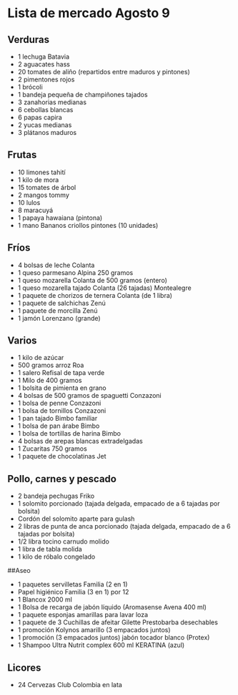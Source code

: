 # Lista de mercado Agosto 9

## Verduras
* 1 lechuga Batavia
* 2 aguacates hass
* 20 tomates de aliño (repartidos entre maduros y pintones)
* 2 pimentones rojos
* 1 brócoli
* 1 bandeja pequeña de champiñones tajados
* 3 zanahorias medianas
* 6 cebollas blancas
* 6 papas capira
* 2 yucas medianas
* 3 plátanos maduros

## Frutas
* 10 limones tahití
* 1 kilo de mora
* 15 tomates de árbol
* 2 mangos tommy
* 10 lulos
* 8 maracuyá
* 1 papaya hawaiana (pintona)
* 1 mano Bananos criollos pintones (10 unidades)

## Fríos
* 4 bolsas de leche Colanta
* 1 queso parmesano Alpina 250 gramos
* 1 queso mozarella Colanta de 500 gramos (entero)
* 1 queso mozarella tajado Colanta (26 tajadas) Montealegre
* 1 paquete de chorizos de ternera Colanta (de 1 libra)
* 1 paquete de salchichas Zenú
* 1 paquete de morcilla Zenú
* 1 jamón Lorenzano (grande)

## Varios
* 1 kilo de azúcar
* 500 gramos arroz Roa
* 1 salero Refisal de tapa verde
* 1 Milo de 400 gramos
* 1 bolsita de pimienta en grano
* 4 bolsas de 500 gramos de spaguetti Conzazoni
* 1 bolsa de penne Conzazoni
* 1 bolsa de tornillos Conzazoni
* 1 pan tajado Bimbo familiar
* 1 bolsa de pan árabe Bimbo
* 1 bolsa de tortillas de harina Bimbo
* 4 bolsas de arepas blancas extradelgadas
* 1 Zucaritas 750 gramos
* 1 paquete de chocolatinas Jet

## Pollo, carnes y pescado
* 2 bandeja pechugas Friko
* 1 solomito porcionado (tajada delgada, empacado de a 6 tajadas por bolsita)
* Cordón del solomito aparte para gulash
* 2 libras de punta de anca porcionado (tajada delgada, empacado de a 6 tajadas por bolsita)
* 1/2 libra tocino carnudo molido
* 1 libra de tabla molida
* 1 kilo de róbalo congelado

##Aseo
* 1 paquetes servilletas Familia (2 en 1)
* Papel higiénico Familia (3 en 1) por 12
* 1 Blancox 2000 ml
* 1 Bolsa de recarga de jabón líquido (Aromasense Avena 400 ml)
* 1 paquete esponjas amarillas para lavar loza
* 1 paquete de 3 Cuchillas de afeitar Gilette Prestobarba desechables
* 1 promoción Kolynos amarillo (3 empacados juntos)
* 1 promoción (3 empacados juntos) jabón tocador blanco (Protex)
* 1 Shampoo Ultra Nutrit complex 600 ml KERATINA (azul)

## Licores
* 24 Cervezas Club Colombia en lata
